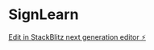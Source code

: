 # SignLearn

[Edit in StackBlitz next generation editor ⚡️](https://stackblitz.com/~/github.com/Kpreya/SignLearn)